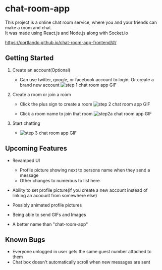 # chat-room-app

This project is a online chat room service, where you and your friends can make a room and chat.<br>
It was made using React.js and Node.js along with Socket.io<br>

https://cortlando.github.io/chat-room-app-frontend/#/

## Getting Started

1. Create an account(Optional)
   - Can use twitter, google, or facebook account to login. Or create a brand new account
![step 1 chat room app GIF](https://user-images.githubusercontent.com/48654220/133308381-2657d9e2-a5de-4aa8-ba2d-f50c817159a9.gif)


2. Create a room or join a room
   - Click the plus sign to create a room
![step 2 chat room app GIF](https://user-images.githubusercontent.com/48654220/133308726-2b0c18ae-d7b3-4788-aa19-deade071b3eb.gif)
   
   - Click a room name to join that room
![step2a chat room app GIF](https://user-images.githubusercontent.com/48654220/133309253-aaec0cc6-2046-4beb-96ee-143d9dfa0262.gif)

3. Start chatting
   - ![step 3 chat room app GIF](https://user-images.githubusercontent.com/48654220/133309976-2e3ced3f-4bfe-4360-8e02-347cc17b0394.gif)


## Upcoming Features 


- Revamped UI 
	- Profile picture showing next to persons name when they send a message 
	- Other changes to numerous to list here 
  
- Ability to set profile picture(if you create a new account instead of linking an acoount from somewhere else)
 - Possibly animated profile pictures
- Being able to send GIFs and Images
- A better name than "chat-room-app"


## Known Bugs
- Everyone unlogged in user gets the same guest number attached to them 
- Chat box doesn't automatically scroll when new messages are sent
